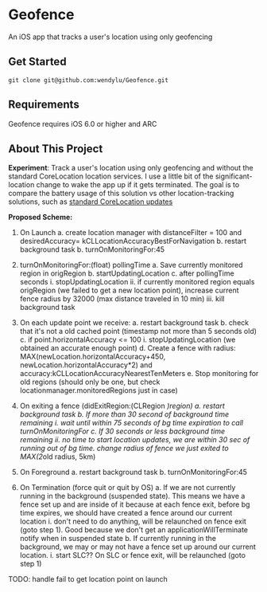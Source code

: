 Geofence
=============

An iOS app that tracks a user's location using only geofencing

## Get Started

```
git clone git@github.com:wendylu/Geofence.git
```

## Requirements

Geofence requires iOS 6.0 or higher and ARC

## About This Project

**Experiment**: Track a user's location using only geofencing and without the standard CoreLocation location services. I use a little bit of the significant-location change to wake the app up if it gets terminated. The goal is to compare the battery usage of this solution vs other location-tracking solutions, such as [standard CoreLocation updates](https://github.com/wendylu/Trackr)

**Proposed Scheme:**

1. On Launch
   a. create location manager with distanceFilter = 100 and desiredAccuracy= kCLLocationAccuracyBestForNavigation
   b. restart background task
   b. turnOnMonitoringFor:45

2. turnOnMonitoringFor:(float) pollingTime
   a. Save currently monitored region in origRegion
   b. startUpdatingLocation
   c. after pollingTime seconds
      i. stopUpdatingLocation 
      	 ii. if currently monitored region equals origRegion (we failed to get a new location point), increase current fence radius by 32000 (max distance traveled in 10 min)
	     iii. kill background task

3. On each update point we receive:
   a. restart background task
   b. check that it's not a old cached point (timestamp not more than 5 seconds old)
   c. if point.horizontalAccuracy <= 100
      i. stopUpdatingLocation (we obtained an accurate enough point)
      d. Create a fence with radius: MAX(newLocation.horizontalAccuracy+450, newLocation.horizontalAccuracy*2) and accuracy:kCLLocationAccuracyNearestTenMeters
      e. Stop monitoring for old regions (should only be one, but check locationmanager.monitoredRegions just in case)

4. On exiting a fence (didExitRegion:(CLRegion *)region)
   a. restart background task
   b. If more than 30 second of background time remaining
      i. wait until within 75 seconds of bg time expiration to call turnOnMonitoringFor
      c. If 30 seconds or less background time remaining
      	 ii. no time to start location updates, we are within 30 sec of running out of bg time. change radius of fence we just exited to MAX(2*old radius, 5km)

5. On Foreground
   a. restart background task
   b. turnOnMonitoringFor:45

6. On Termination (force quit or quit by OS)
   a. If we are not currently running in the background (suspended state). This means we have a fence set up and are inside of it because at each fence  exit, before bg time expires, we should have created a fence around our current location
      i. don't need to do anything, will be relaunched on fence exit (goto step 1). Good because we don't get an applicationWillTerminate notify when in suspended state
      b. If currently running in the background, we may or may not have a fence set up around our current location. 
      	 i. start SLC?? On SLC or fence exit, will be relaunched (goto step 1)

TODO: handle fail to get location point on launch
